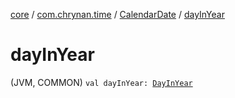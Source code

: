 [core](../../index.md) / [com.chrynan.time](../index.md) / [CalendarDate](index.md) / [dayInYear](./day-in-year.md)

# dayInYear

(JVM, COMMON) `val dayInYear: `[`DayInYear`](../-day-in-year/index.md)